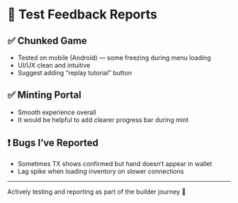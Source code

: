 # 🧪 Test Feedback Reports

## ✅ Chunked Game
- Tested on mobile (Android) — some freezing during menu loading
- UI/UX clean and intuitive
- Suggest adding “replay tutorial” button

## ✅ Minting Portal
- Smooth experience overall
- It would be helpful to add clearer progress bar during mint

## ❗ Bugs I’ve Reported
- Sometimes TX shows confirmed but hand doesn’t appear in wallet
- Lag spike when loading inventory on slower connections

---

Actively testing and reporting as part of the builder journey 🚀
